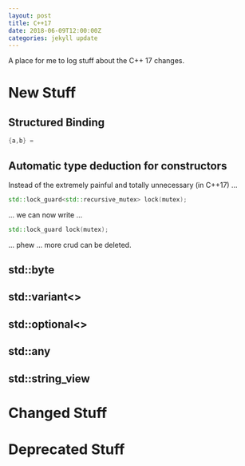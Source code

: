 ```yaml
---
layout: post
title: C++17
date: 2018-06-09T12:00:00Z
categories: jekyll update
---
```


A place for me to log stuff about the C++ 17 changes.

# New Stuff

## Structured Binding

```cpp
{a,b} =
```

## Automatic type deduction for constructors 
Instead of the extremely painful and totally unnecessary (in C++17) ...

```cpp
std::lock_guard<std::recursive_mutex> lock(mutex);
```

... we can now write ...

```cpp
std::lock_guard lock(mutex);
```

... phew ... more crud can be deleted.

## std::byte
## std::variant<>
## std::optional<>
## std::any
## std::string_view

# Changed Stuff
# Deprecated Stuff
